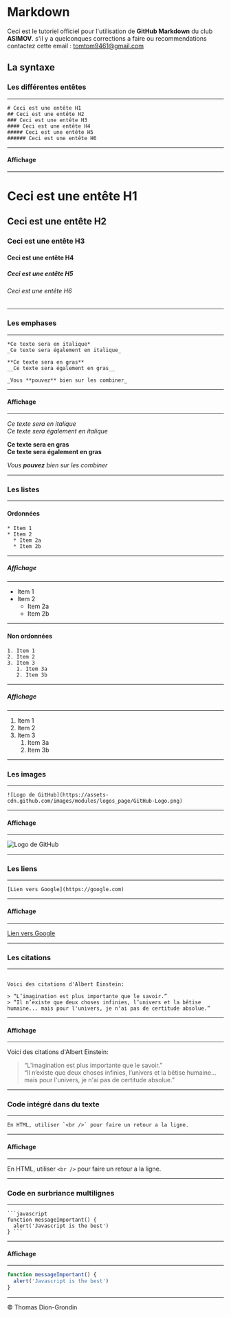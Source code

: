 

# Markdown
Ceci est le tutoriel officiel pour l'utilisation de **GitHub Markdown** du club **ASIMOV**. s'il y a quelconques corrections a faire ou recommendations contactez cette email : 
[tomtom9461@gmail.com](#tomtom9461@gmail.com)

## La syntaxe

### Les différentes entêtes

****

```
# Ceci est une entête H1
## Ceci est une entête H2
### Ceci est une entête H3
#### Ceci est une entête H4
##### Ceci est une entête H5
###### Ceci est une entête H6

```
****

#### Affichage

****

# Ceci est une entête H1
## Ceci est une entête H2
### Ceci est une entête H3
#### Ceci est une entête H4
##### Ceci est une entête H5
###### Ceci est une entête H6

****

### Les emphases

****

```
*Ce texte sera en italique*
_Ce texte sera également en italique_

**Ce texte sera en gras**
__Ce texte sera également en gras__

_Vous **pouvez** bien sur les combiner_

```
****

#### Affichage

****

*Ce texte sera en italique*  
_Ce texte sera également en italique_

**Ce texte sera en gras**  
__Ce texte sera également en gras__

_Vous **pouvez** bien sur les combiner_


****

### Les listes

****

#### Ordonnées


```
* Item 1
* Item 2
  * Item 2a
  * Item 2b

```

****


##### Affichage

****

* Item 1
* Item 2
  * Item 2a
  * Item 2b


****

#### Non ordonnées


```
1. Item 1
2. Item 2
3. Item 3
   1. Item 3a
   2. Item 3b

```

****


##### Affichage

****

1. Item 1
2. Item 2
3. Item 3
   1. Item 3a
   2. Item 3b


****

### Les images

****

```
![Logo de GitHub](https://assets-cdn.github.com/images/modules/logos_page/GitHub-Logo.png)

```
****

#### Affichage

****

![Logo de GitHub](https://assets-cdn.github.com/images/modules/logos_page/GitHub-Logo.png)

**** 

### Les liens

****

```
[Lien vers Google](https://google.com)

```

****

#### Affichage

****

[Lien vers Google](https://google.com)

****

### Les citations

****

```

Voici des citations d'Albert Einstein:

> “L’imagination est plus importante que le savoir.”
> “Il n’existe que deux choses infinies, l’univers et la bêtise humaine... mais pour l'univers, je n'ai pas de certitude absolue.”

```


****

#### Affichage

****

Voici des citations d'Albert Einstein:

> “L’imagination est plus importante que le savoir.”  
> “Il n’existe que deux choses infinies, l’univers et la bêtise humaine... mais pour l'univers, je n'ai pas de certitude absolue.”


****

### Code intégré dans du texte

****

```
En HTML, utiliser `<br />` pour faire un retour a la ligne.

```

****

#### Affichage

****

En HTML, utiliser `<br />` pour faire un retour a la ligne.


****

### Code en surbriance multilignes

****

```
```javascript
function messageImportant() {
  alert('Javascript is the best')
} ```
```

****

#### Affichage

****

```javascript
function messageImportant() {
  alert('Javascript is the best')
}
```

****


&copy; Thomas Dion-Grondin



